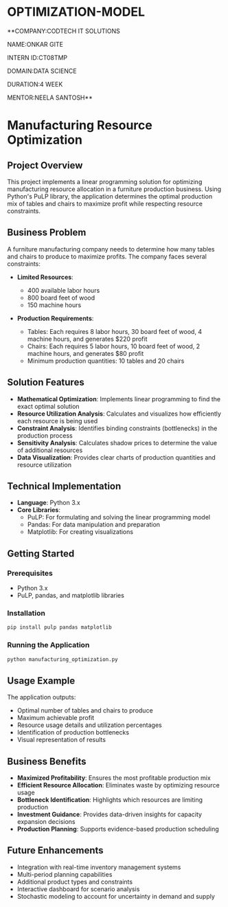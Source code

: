 # OPTIMIZATION-MODEL

**COMPANY:CODTECH IT SOLUTIONS

NAME:ONKAR GITE

INTERN ID:CT08TMP

DOMAIN:DATA SCIENCE

DURATION:4 WEEK

MENTOR:NEELA SANTOSH**

# Manufacturing Resource Optimization

## Project Overview

This project implements a linear programming solution for optimizing manufacturing resource allocation in a furniture production business. Using Python's PuLP library, the application determines the optimal production mix of tables and chairs to maximize profit while respecting resource constraints.

## Business Problem

A furniture manufacturing company needs to determine how many tables and chairs to produce to maximize profits. The company faces several constraints:

- **Limited Resources**: 
  - 400 available labor hours
  - 800 board feet of wood
  - 150 machine hours

- **Production Requirements**:
  - Tables: Each requires 8 labor hours, 30 board feet of wood, 4 machine hours, and generates $220 profit
  - Chairs: Each requires 5 labor hours, 10 board feet of wood, 2 machine hours, and generates $80 profit
  - Minimum production quantities: 10 tables and 20 chairs

## Solution Features

- **Mathematical Optimization**: Implements linear programming to find the exact optimal solution
- **Resource Utilization Analysis**: Calculates and visualizes how efficiently each resource is being used
- **Constraint Analysis**: Identifies binding constraints (bottlenecks) in the production process
- **Sensitivity Analysis**: Calculates shadow prices to determine the value of additional resources
- **Data Visualization**: Provides clear charts of production quantities and resource utilization

## Technical Implementation

- **Language**: Python 3.x
- **Core Libraries**:
  - PuLP: For formulating and solving the linear programming model
  - Pandas: For data manipulation and preparation
  - Matplotlib: For creating visualizations

## Getting Started

### Prerequisites
- Python 3.x
- PuLP, pandas, and matplotlib libraries

### Installation
```bash
pip install pulp pandas matplotlib
```

### Running the Application
```bash
python manufacturing_optimization.py
```

## Usage Example

The application outputs:
- Optimal number of tables and chairs to produce
- Maximum achievable profit
- Resource usage details and utilization percentages
- Identification of production bottlenecks
- Visual representation of results

## Business Benefits

- **Maximized Profitability**: Ensures the most profitable production mix
- **Efficient Resource Allocation**: Eliminates waste by optimizing resource usage
- **Bottleneck Identification**: Highlights which resources are limiting production
- **Investment Guidance**: Provides data-driven insights for capacity expansion decisions
- **Production Planning**: Supports evidence-based production scheduling

## Future Enhancements

- Integration with real-time inventory management systems
- Multi-period planning capabilities
- Additional product types and constraints
- Interactive dashboard for scenario analysis
- Stochastic modeling to account for uncertainty in demand and supply
